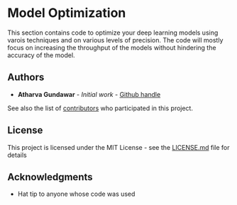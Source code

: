 # Model Optimization 

This section contains code to optimize your deep learning models using varois techniques and on various levels of precision. 
The code will mostly focus on increasing the throughput of the models without hindering the accuracy of the model.


## Authors

* **Atharva Gundawar** - *Initial work* - [Github handle](https://github.com/Atharva-Gundawar)

See also the list of [contributors](https://github.com/your/project/contributors) who participated in this project.

## License

This project is licensed under the MIT License - see the [LICENSE.md](LICENSE.md) file for details

## Acknowledgments

* Hat tip to anyone whose code was used

